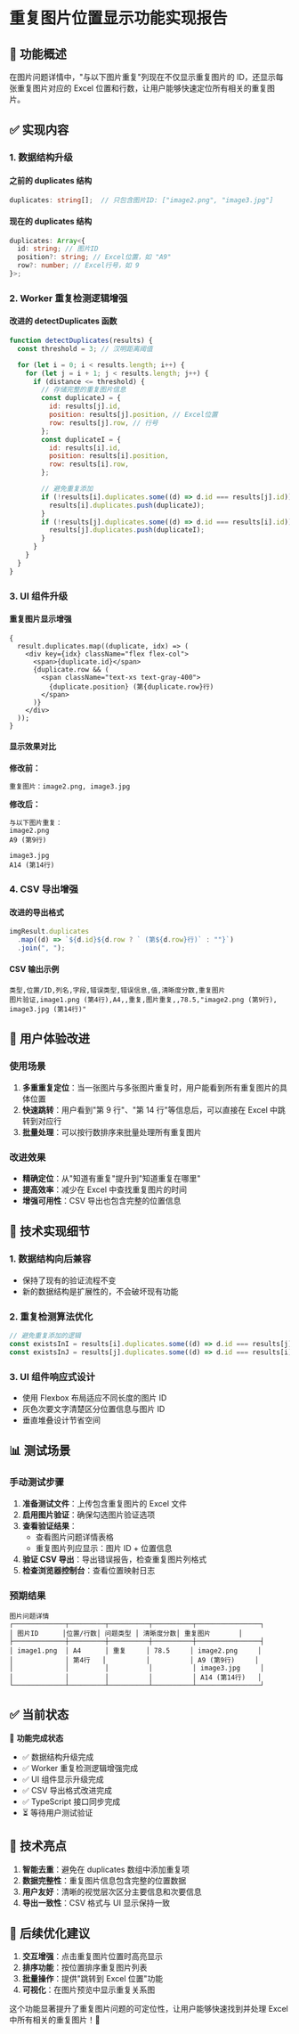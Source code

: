 # 重复图片位置显示功能实现报告

## 🎯 功能概述

在图片问题详情中，"与以下图片重复"列现在不仅显示重复图片的 ID，还显示每张重复图片对应的 Excel 位置和行数，让用户能够快速定位所有相关的重复图片。

## ✅ 实现内容

### 1. 数据结构升级

#### 之前的 duplicates 结构

```typescript
duplicates: string[];  // 只包含图片ID: ["image2.png", "image3.jpg"]
```

#### 现在的 duplicates 结构

```typescript
duplicates: Array<{
  id: string; // 图片ID
  position?: string; // Excel位置，如 "A9"
  row?: number; // Excel行号，如 9
}>;
```

### 2. Worker 重复检测逻辑增强

#### 改进的 detectDuplicates 函数

```javascript
function detectDuplicates(results) {
  const threshold = 3; // 汉明距离阈值

  for (let i = 0; i < results.length; i++) {
    for (let j = i + 1; j < results.length; j++) {
      if (distance <= threshold) {
        // 存储完整的重复图片信息
        const duplicateJ = {
          id: results[j].id,
          position: results[j].position, // Excel位置
          row: results[j].row, // 行号
        };
        const duplicateI = {
          id: results[i].id,
          position: results[i].position,
          row: results[i].row,
        };

        // 避免重复添加
        if (!results[i].duplicates.some((d) => d.id === results[j].id)) {
          results[i].duplicates.push(duplicateJ);
        }
        if (!results[j].duplicates.some((d) => d.id === results[i].id)) {
          results[j].duplicates.push(duplicateI);
        }
      }
    }
  }
}
```

### 3. UI 组件升级

#### 重复图片显示增强

```tsx
{
  result.duplicates.map((duplicate, idx) => (
    <div key={idx} className="flex flex-col">
      <span>{duplicate.id}</span>
      {duplicate.row && (
        <span className="text-xs text-gray-400">
          {duplicate.position} (第{duplicate.row}行)
        </span>
      )}
    </div>
  ));
}
```

#### 显示效果对比

**修改前：**

```
重复图片：image2.png, image3.jpg
```

**修改后：**

```
与以下图片重复：
image2.png
A9 (第9行)

image3.jpg
A14 (第14行)
```

### 4. CSV 导出增强

#### 改进的导出格式

```javascript
imgResult.duplicates
  .map((d) => `${d.id}${d.row ? ` (第${d.row}行)` : ""}`)
  .join(", ");
```

#### CSV 输出示例

```csv
类型,位置/ID,列名,字段,错误类型,错误信息,值,清晰度分数,重复图片
图片验证,image1.png (第4行),A4,,重复,图片重复,,78.5,"image2.png (第9行), image3.jpg (第14行)"
```

## 🎨 用户体验改进

### 使用场景

1. **多重重复定位**：当一张图片与多张图片重复时，用户能看到所有重复图片的具体位置
2. **快速跳转**：用户看到"第 9 行"、"第 14 行"等信息后，可以直接在 Excel 中跳转到对应行
3. **批量处理**：可以按行数排序来批量处理所有重复图片

### 改进效果

- **精确定位**：从"知道有重复"提升到"知道重复在哪里"
- **提高效率**：减少在 Excel 中查找重复图片的时间
- **增强可用性**：CSV 导出也包含完整的位置信息

## 🔧 技术实现细节

### 1. 数据结构向后兼容

- 保持了现有的验证流程不变
- 新的数据结构是扩展性的，不会破坏现有功能

### 2. 重复检测算法优化

```javascript
// 避免重复添加的逻辑
const existsInI = results[i].duplicates.some((d) => d.id === results[j].id);
const existsInJ = results[j].duplicates.some((d) => d.id === results[i].id);
```

### 3. UI 组件响应式设计

- 使用 Flexbox 布局适应不同长度的图片 ID
- 灰色次要文字清楚区分位置信息与图片 ID
- 垂直堆叠设计节省空间

## 📊 测试场景

### 手动测试步骤

1. **准备测试文件**：上传包含重复图片的 Excel 文件
2. **启用图片验证**：确保勾选图片验证选项
3. **查看验证结果**：
   - 查看图片问题详情表格
   - 重复图片列应显示：图片 ID + 位置信息
4. **验证 CSV 导出**：导出错误报告，检查重复图片列格式
5. **检查浏览器控制台**：查看位置映射日志

### 预期结果

```
图片问题详情
┌─────────────┬─────────┬──────────┬──────────┬────────────────┐
│ 图片ID      │位置/行数│ 问题类型 │ 清晰度分数│ 重复图片       │
├─────────────┼─────────┼──────────┼──────────┼────────────────┤
│ image1.png  │ A4      │ 重复     │ 78.5     │ image2.png     │
│             │ 第4行   │          │          │ A9 (第9行)     │
│             │         │          │          │ image3.jpg     │
│             │         │          │          │ A14 (第14行)   │
└─────────────┴─────────┴──────────┴──────────┴────────────────┘
```

## ✅ 当前状态

🔧 **功能完成状态**

- ✅ 数据结构升级完成
- ✅ Worker 重复检测逻辑增强完成
- ✅ UI 组件显示升级完成
- ✅ CSV 导出格式改进完成
- ✅ TypeScript 接口同步完成
- ⏳ 等待用户测试验证

## 🚀 技术亮点

1. **智能去重**：避免在 duplicates 数组中添加重复项
2. **数据完整性**：重复图片信息包含完整的位置数据
3. **用户友好**：清晰的视觉层次区分主要信息和次要信息
4. **导出一致性**：CSV 格式与 UI 显示保持一致

## 🔮 后续优化建议

1. **交互增强**：点击重复图片位置时高亮显示
2. **排序功能**：按位置排序重复图片列表
3. **批量操作**：提供"跳转到 Excel 位置"功能
4. **可视化**：在图片预览中显示重复关系图

这个功能显著提升了重复图片问题的可定位性，让用户能够快速找到并处理 Excel 中所有相关的重复图片！🎯
